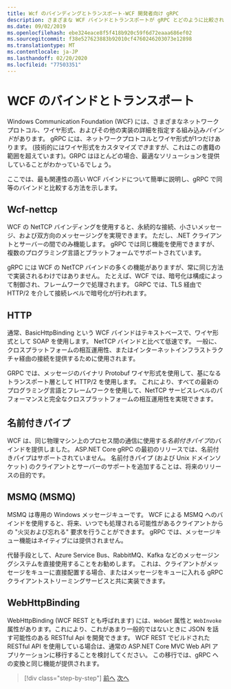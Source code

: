 ```yaml
---
title: Wcf のバインディングとトランスポート-WCF 開発者向け gRPC
description: さまざまな WCF バインドとトランスポートが gRPC とどのように比較されるかについて説明します。
ms.date: 09/02/2019
ms.openlocfilehash: ebe324eace8f5f418b920c59f6d72eaaa686ef02
ms.sourcegitcommit: f38e527623883b92010cf4760246203073e12898
ms.translationtype: MT
ms.contentlocale: ja-JP
ms.lasthandoff: 02/20/2020
ms.locfileid: "77503351"
---
```

# <a name="wcf-bindings-and-transports"></a>WCF のバインドとトランスポート

Windows Communication Foundation (WCF) には、さまざまなネットワークプロトコル、ワイヤ形式、およびその他の実装の詳細を指定する組み込み*バインド*があります。 gRPC には、ネットワークプロトコルとワイヤ形式が1つだけあります。 (技術的にはワイヤ形式をカスタマイズ*でき*ますが、これはこの書籍の範囲を超えています)。GRPC はほとんどの場合、最適なソリューションを提供していることがわかっているでしょう。 

ここでは、最も関連性の高い WCF バインドについて簡単に説明し、gRPC で同等のバインドと比較する方法を示します。

## <a name="nettcp"></a>Wcf-nettcp

WCF の NetTCP バインディングを使用すると、永続的な接続、小さいメッセージ、および双方向のメッセージングを実現できます。 ただし、.NET クライアントとサーバーの間でのみ機能します。 gRPC では同じ機能を使用できますが、複数のプログラミング言語とプラットフォームでサポートされています。 

gRPC には WCF の NetTCP バインドの多くの機能がありますが、常に同じ方法で実装されるわけではありません。 たとえば、WCF では、暗号化は構成によって制御され、フレームワークで処理されます。 GRPC では、TLS 経由で HTTP/2 を介して接続レベルで暗号化が行われます。

## <a name="http"></a>HTTP

通常、BasicHttpBinding という WCF バインドはテキストベースで、ワイヤ形式として SOAP を使用します。 NetTCP バインドと比べて低速です。 一般に、クロスプラットフォームの相互運用性、またはインターネットインフラストラクチャ経由の接続を提供するために使用されます。 

GRPC では、メッセージのバイナリ Protobuf ワイヤ形式を使用して、基になるトランスポート層として HTTP/2 を使用します。 これにより、すべての最新のプログラミング言語とフレームワークを使用して、NetTCP サービスレベルのパフォーマンスと完全なクロスプラットフォームの相互運用性を実現できます。

## <a name="named-pipes"></a>名前付きパイプ

WCF は、同じ物理マシン上のプロセス間の通信に使用する*名前付きパイプ*のバインドを提供しました。 ASP.NET Core gRPC の最初のリリースでは、名前付きパイプはサポートされていません。 名前付きパイプ (および Unix ドメインソケット) のクライアントとサーバーのサポートを追加することは、将来のリリースの目的です。

## <a name="msmq"></a>MSMQ (MSMQ)

MSMQ は専用の Windows メッセージキューです。 WCF による MSMQ へのバインドを使用すると、将来、いつでも処理される可能性があるクライアントからの "火災および忘れる" 要求を行うことができます。 gRPC では、メッセージキュー機能はネイティブには提供されません。 

代替手段として、Azure Service Bus、RabbitMQ、Kafka などのメッセージングシステムを直接使用することをお勧めします。 これは、クライアントがメッセージをキューに直接配置する場合、またはメッセージをキューに入れる gRPC クライアントストリーミングサービスと共に実装できます。

## <a name="webhttpbinding"></a>WebHttpBinding

WebHttpBinding (WCF REST とも呼ばれます) には、`WebGet` 属性と `WebInvoke` 属性があります。これにより、これがあまり一般的ではないときに JSON を話す可能性のある RESTful Api を開発できます。 WCF REST でビルドされた RESTful API を使用している場合は、通常の ASP.NET Core MVC Web API アプリケーションに移行することを検討してください。 この移行では、gRPC への変換と同じ機能が提供されます。

>[!div class="step-by-step"]
>[前へ](wcf-endpoints-grpc-methods.md)
>[次へ](rpc-types.md)
